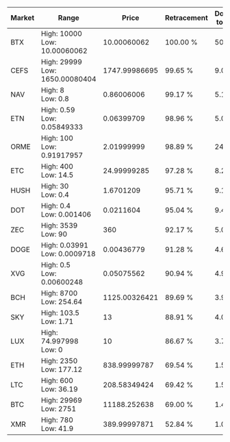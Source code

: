 | Market | Range | Price| Retracement | Doubles to 50% |
| --- | --- | --- | --- | --- |
| BTX | High: 10000<br />Low: 10.00060062 | 10.00060062 | 100.00 % | 500.47 |
| CEFS | High: 29999<br />Low: 1650.00080404 | 1747.99986695 | 99.65 % | 9.05 |
| NAV | High: 8<br />Low: 0.8 | 0.86006006 | 99.17 % | 5.12 |
| ETN | High: 0.59<br />Low: 0.05849333 | 0.06399709 | 98.96 % | 5.07 |
| ORME | High: 100<br />Low: 0.91917957 | 2.01999999 | 98.89 % | 24.98 |
| ETC | High: 400<br />Low: 14.5 | 24.99999285 | 97.28 % | 8.29 |
| HUSH | High: 30<br />Low: 0.4 | 1.6701209 | 95.71 % | 9.10 |
| DOT | High: 0.4<br />Low: 0.001406 | 0.0211604 | 95.04 % | 9.48 |
| ZEC | High: 3539<br />Low: 90 | 360 | 92.17 % | 5.04 |
| DOGE | High: 0.03991<br />Low: 0.0009718 | 0.00436779 | 91.28 % | 4.68 |
| XVG | High: 0.5<br />Low: 0.00600248 | 0.05075562 | 90.94 % | 4.98 |
| BCH | High: 8700<br />Low: 254.64 | 1125.00326421 | 89.69 % | 3.98 |
| SKY | High: 103.5<br />Low: 1.71 | 13 | 88.91 % | 4.05 |
| LUX | High: 74.997998<br />Low: 0 | 10 | 86.67 % | 3.75 |
| ETH | High: 2350<br />Low: 177.12 | 838.99999787 | 69.54 % | 1.51 |
| LTC | High: 600<br />Low: 36.19 | 208.58349424 | 69.42 % | 1.53 |
| BTC | High: 29969<br />Low: 2751 | 11188.252638 | 69.00 % | 1.46 |
| XMR | High: 780<br />Low: 41.9 | 389.99997871 | 52.84 % | 1.05 |

